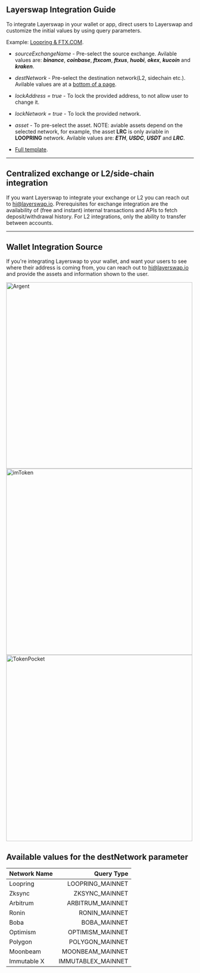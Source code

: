 ## Layerswap Integration Guide

To integrate Layerswap in your wallet or app, direct users to Layerswap and customize the initial values by using query parameters.

Example: [Loopring & FTX.COM](https://www.layerswap.io/?destNetwork=LOOPRING_MAINNET&sourceExchangeName=ftxcom).

- *sourceExchangeName* - Pre-select the source exchange. Avilable values are: ***binance***, ***coinbase***, ***ftxcom***, ***ftxus***, ***huobi***, ***okex***, ***kucoin*** and ***kraken***.


- *destNetwork* - Pre-select the destination network(L2, sidechain etc.). Avilable values are at a <a href='#bottom'>bottom of a page</a>.
   
- *lockAddress = true* - To lock the provided address, to not allow user to change it.

- *lockNetwork = true* - To lock the provided network.

- *asset* - To pre-select the asset. NOTE: aviable assets depend on the selected network, for example, the asset **LRC** is only aviable in **LOOPRING** network. Avilable values are: ***ETH***, ***USDC***, ***USDT*** and ***LRC***.

- [Full template](https://www.layerswap.io/?destNetwork=zksync_mainnet&destAddress=zksync%3A0x4d70500858f9705ddbd56d007d13bbc92c9c67d1&lockNetwork=true&lockAddress=true&addressSource=argent&email=tantushyan2736%40gmail.com).

---

## Centralized exchange or L2/side-chain integration

If you want Layerswap to integrate your exchange or L2 you can reach out to hi@layerswap.io. Prerequisites for exchange integration are the availability of (free and instant) internal transactions and APIs to fetch deposit/withdrawal history. For L2 integrations, only the ability to transfer between accounts.

---

## Wallet Integration Source

If you're integrating Layerswap to your wallet, and want your users to see where their address is coming from, you can reach out to hi@layerswap.io and provide the assets and information shown to the user.

<img className='mx-auto' src="/images/argentIntegr.png" alt="Argent" width="500"/> 
<img className='mx-auto' src="/images/imTokenIntegr.png" alt="imToken" width="500"/>
<img className='mx-auto' src="/images/tokenPocketIntegr.png" alt="TokenPocket" width="500"/>

<h2 id='bottom'>Available values for the destNetwork parameter</h2>

| **Network Name**  | **Query Type**     |
| ----------------- | -----------------: |
| Loopring          | LOOPRING_MAINNET   |
| Zksync            | ZKSYNC_MAINNET     | 
| Arbitrum          | ARBITRUM_MAINNET   |
| Ronin             | RONIN_MAINNET      |
| Boba              | BOBA_MAINNET       | 
| Optimism          | OPTIMISM_MAINNET   |
| Polygon           | POLYGON_MAINNET    |
| Moonbeam          | MOONBEAM_MAINNET   | 
| Immutable X       | IMMUTABLEX_MAINNET |  


